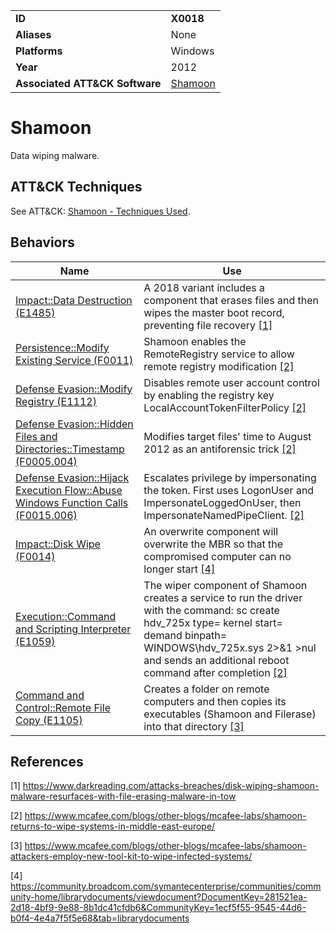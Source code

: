 |||
|---|---|
|**ID**|**X0018**|
|**Aliases**|None|
|**Platforms**|Windows|
|**Year**|2012|
|**Associated ATT&CK Software**|[Shamoon](https://attack.mitre.org/software/S0140/)|


Shamoon
=======
Data wiping malware.


ATT&CK Techniques
-----------------
See ATT&CK: [Shamoon - Techniques Used](https://attack.mitre.org/software/S0140/).

Behaviors
---------
|Name|Use|
|---|---|
|[Impact::Data Destruction (E1485)](../impact/data-destruction.md)|A 2018 variant includes a component that erases files and then wipes the master boot record, preventing file recovery [[1]](#1)|
|[Persistence::Modify Existing Service (F0011)](../persistence/modify-existing-service.md)|Shamoon enables the RemoteRegistry service to allow remote registry modification [[2]](#2)|
|[Defense Evasion::Modify Registry (E1112)](../defense-evasion/modify-registry.md)|Disables remote user account control by enabling the registry key LocalAccountTokenFilterPolicy  [[2]](#2)|
|[Defense Evasion::Hidden Files and Directories::Timestamp (F0005.004)](../defense-evasion/hidden-files-and-directories.md)|Modifies target files' time to August 2012 as an antiforensic trick  [[2]](#2)|
|[Defense Evasion::Hijack Execution Flow::Abuse Windows Function Calls (F0015.006)](../defense-evasion/hijack-execution-flow.md)|Escalates privilege by impersonating the token. First uses LogonUser and ImpersonateLoggedOnUser, then ImpersonateNamedPipeClient. [[2]](#2)|
|[Impact::Disk Wipe (F0014)](../impact/disk-wipe.md)|An overwrite component will overwrite the MBR so that the compromised computer can no longer start  [[4]](#4)|
|[Execution::Command and Scripting Interpreter (E1059)](../execution/command-and-scripting-interpreter.md)|The wiper component of Shamoon creates a service to run the driver with the command: sc create hdv_725x type= kernel start= demand binpath= WINDOWS\hdv_725x.sys 2>&1 >nul and sends an additional reboot command after completion [[2]](#2)|
|[Command and Control::Remote File Copy (E1105)](../command-and-control/ingress-tool-transfer.md)|Creates a folder on remote computers and then copies its executables (Shamoon and Filerase) into that directory  [[3]](#3)|

References
----------
<a name="1">[1]</a> https://www.darkreading.com/attacks-breaches/disk-wiping-shamoon-malware-resurfaces-with-file-erasing-malware-in-tow

<a name="2">[2]</a> https://www.mcafee.com/blogs/other-blogs/mcafee-labs/shamoon-returns-to-wipe-systems-in-middle-east-europe/

<a name="3">[3]</a> https://www.mcafee.com/blogs/other-blogs/mcafee-labs/shamoon-attackers-employ-new-tool-kit-to-wipe-infected-systems/

<a name="4">[4]</a> https://community.broadcom.com/symantecenterprise/communities/community-home/librarydocuments/viewdocument?DocumentKey=281521ea-2d18-4bf9-9e88-8b1dc41cfdb6&CommunityKey=1ecf5f55-9545-44d6-b0f4-4e4a7f5f5e68&tab=librarydocuments
